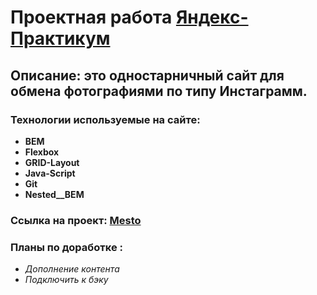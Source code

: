 # Проектная работа [Яндекс-Практикум](https://praktikum.yandex.ru "Вход на сайт Практикума")

## Описание: это одностарничный сайт для обмена фотографиями по типу Инстаграмм.

### Технологии используемые на сайте:

* **BEM**
* **Flexbox**
* **GRID-Layout**
* **Java-Script**
* **Git**
* **Nested__BEM**

### Ссылка на проект: [Mesto](https://b9l4ecjlab.github.io/mesto/ "Вход на сайт Mesto")

### Планы по доработке :
* *Дополнение контента*
* *Подключить к бэку*

